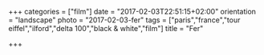 +++
categories = ["film"]
date = "2017-02-03T22:51:15+02:00"
orientation = "landscape"
photo = "2017-02-03-fer"
tags = ["paris","france","tour eiffel","ilford","delta 100","black & white","film"]
title = "Fer"

+++
